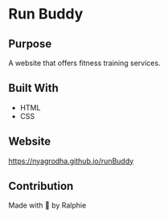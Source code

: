 # Run Buddy

## Purpose
A website that offers fitness training services.

## Built With
* HTML
* CSS

## Website
https://nyagrodha.github.io/runBuddy

## Contribution
Made with 🤎 by Ralphie
